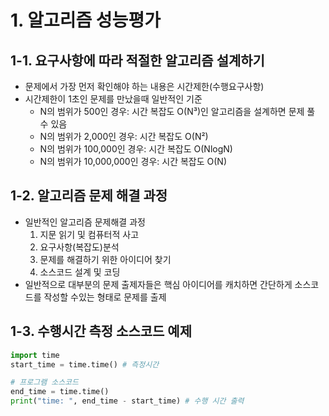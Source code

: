 # 1. 알고리즘 성능평가

## 1-1. 요구사항에 따라 적절한 알고리즘 설계하기

- 문제에서 가장 먼저 확인해야 하는 내용은 시간제한(수행요구사항)
- 시간제한이 1초인 문제를 만났을때 일반적인 기준
    - N의 범위가 500인 경우: 시간 복잡도 O(N³)인 알고리즘을 설계하면 문제 풀 수 있음
    - N의 범위가 2,000인 경우: 시간 복잡도 O(N²)
    - N의 범위가 100,000인 경우: 시간 복잡도 O(NlogN)
    - N의 범위가 10,000,000인 경우: 시간 복잡도 O(N)
    

## 1-2. 알고리즘 문제 해결 과정

- 일반적인 알고리즘 문제해결 과정
    1. 지문 읽기 및 컴퓨터적 사고
    2. 요구사항(복잡도)분석
    3. 문제를 해결하기 위한 아이디어 찾기
    4. 소스코드 설계 및 코딩
- 일반적으로 대부분의 문제 출제자들은 핵심 아이디어를 캐치하면 간단하게 소스코드를 작성할 수있는 형태로 문제를 출제

## 1-3. 수행시간 측정 소스코드 예제

```python
import time
start_time = time.time() # 측정시간

# 프로그램 소스코드
end_time = time.time()
print("time: ", end_time - start_time) # 수행 시간 출력
```